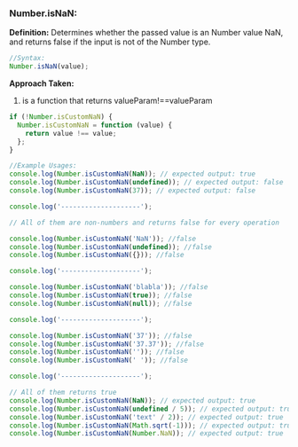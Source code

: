 ### Number.isNaN:

**Definition:** Determines whether the passed value is an Number value NaN, and returns false if the input is not of the Number type.

```js
//Syntax:
Number.isNaN(value);
```

<strong>Approach Taken:</strong>

1. is a function that returns valueParam!==valueParam

```js
if (!Number.isCustomNaN) {
  Number.isCustomNaN = function (value) {
    return value !== value;
  };
}

//Example Usages:
console.log(Number.isCustomNaN(NaN)); // expected output: true
console.log(Number.isCustomNaN(undefined)); // expected output: false
console.log(Number.isCustomNaN(37)); // expected output: false

console.log('--------------------');

// All of them are non-numbers and returns false for every operation

console.log(Number.isCustomNaN('NaN')); //false
console.log(Number.isCustomNaN(undefined)); //false
console.log(Number.isCustomNaN({})); //false

console.log('--------------------');

console.log(Number.isCustomNaN('blabla')); //false
console.log(Number.isCustomNaN(true)); //false
console.log(Number.isCustomNaN(null)); //false

console.log('--------------------');

console.log(Number.isCustomNaN('37')); //false
console.log(Number.isCustomNaN('37.37')); //false
console.log(Number.isCustomNaN('')); //false
console.log(Number.isCustomNaN(' ')); //false

console.log('--------------------');

// All of them returns true
console.log(Number.isCustomNaN(NaN)); // expected output: true
console.log(Number.isCustomNaN(undefined / 5)); // expected output: true
console.log(Number.isCustomNaN('text' / 2)); // expected output: true
console.log(Number.isCustomNaN(Math.sqrt(-1))); // expected output: true
console.log(Number.isCustomNaN(Number.NaN)); // expected output: true
```
